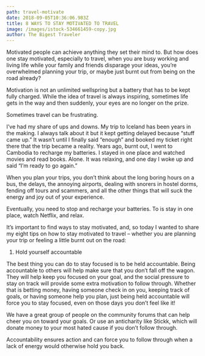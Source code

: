 ```yaml
---
path: travel-motivate
date: 2018-09-05T10:36:06.983Z
title: 8 WAYS TO STAY MOTIVATED TO TRAVEL
image: /images/istock-534661459-copy.jpg
author: The Bigest Traveler
---
```

Motivated people can achieve anything they set their mind to. But how does one stay motivated, especially to travel, when you are busy working and living life while your family and friends disparage your ideas, you’re overwhelmed planning your trip, or maybe just burnt out from being on the road already?



Motivation is not an unlimited wellspring but a battery that has to be kept fully charged. While the idea of travel is always inspiring, sometimes life gets in the way and then suddenly, your eyes are no longer on the prize.



Sometimes travel can be frustrating.



I’ve had my share of ups and downs. My trip to Iceland has been years in the making. I always talk about it but it kept getting delayed because “stuff came up.” It wasn’t until I finally said “enough” and booked my ticket right there that the trip became a reality. Years ago, burnt out, I went to Cambodia to recharge my batteries. I stayed in one place and watched movies and read books. Alone. It was relaxing, and one day I woke up and said “I’m ready to go again.”



When you plan your trips, you don’t think about the long boring hours on a bus, the delays, the annoying airports, dealing with snorers in hostel dorms, fending off tours and scammers, and all the other things that will suck the energy and joy out of your experience.



Eventually, you need to stop and recharge your batteries. To is stay in one place, watch Netflix, and relax.



It’s important to find ways to stay motivated, and, so today I wanted to share my eight tips on how to stay motivated to travel – whether you are planning your trip or feeling a little burnt out on the road:



1. Hold yourself accountable

The best thing you can do to stay focused is to be held accountable. Being accountable to others will help make sure that you don’t fall off the wagon. They will help keep you focused on your goal, and the social pressure to stay on track will provide some extra motivation to follow through. Whether that is betting money, having someone check in on you, keeping track of goals, or having someone help you plan, just being held accountable will force you to stay focused, even on those days you don’t feel like it!



We have a great group of people on the community forums that can help cheer you on toward your goals. Or use an anticharity like Stickk, which will donate money to your most hated cause if you don’t follow through.



Accountability ensures action and can force you to follow through when a lack of energy would otherwise hold you back.
